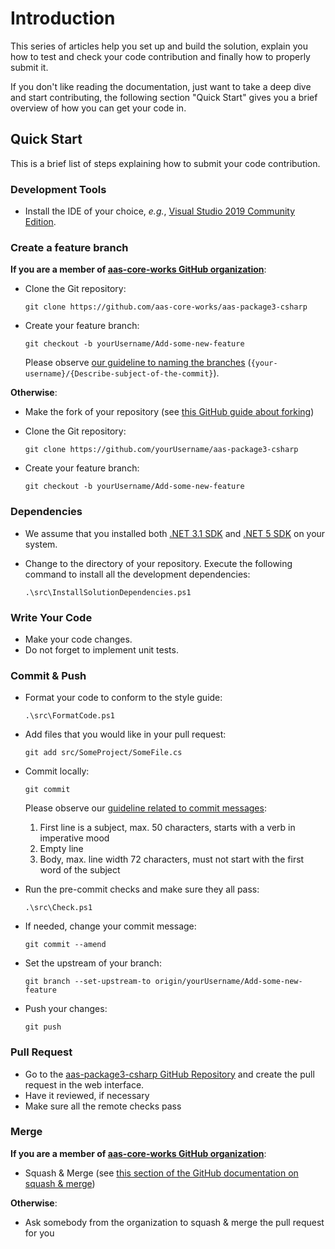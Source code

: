 # Introduction

This series of articles help you set up and build the solution, explain you how to test and check your code contribution and finally how to properly submit it.

If you don't like reading the documentation, just want to take a deep dive and start contributing, the following section "Quick Start" gives you a brief  overview of how you can get your code in.

## Quick Start

This is a brief list of steps explaining how to submit your code contribution.

### Development Tools

* Install the IDE of your choice, *e.g.*, [Visual Studio 2019 Community Edition].

### Create a feature branch

**If you are a member of [aas-core-works GitHub organization]**:
 
* Clone the Git repository:
  ```
  git clone https://github.com/aas-core-works/aas-package3-csharp
  ```
  
* Create your feature branch:

  ```
  git checkout -b yourUsername/Add-some-new-feature
  ``` 
  
  Please observe [our guideline to naming the branches] 
  (`{your-username}/{Describe-subject-of-the-commit}`).

**Otherwise**:

* Make the fork of your repository (see [this GitHub guide about forking])

* Clone the Git repository:
  ```
  git clone https://github.com/yourUsername/aas-package3-csharp
  ```

* Create your feature branch:

  ```
  git checkout -b yourUsername/Add-some-new-feature
  ``` 

### Dependencies

* We assume that you installed both [.NET 3.1 SDK] and [.NET 5 SDK] on your system.

* Change to the directory of your repository. Execute the following command to install all the development dependencies:

  ```
  .\src\InstallSolutionDependencies.ps1
  ```

### Write Your Code

* Make your code changes. 
* Do not forget to implement unit tests.

### Commit & Push

* Format your code to conform to the style guide:

  ```
  .\src\FormatCode.ps1
  ```

* Add files that you would like in your pull request:

  ```
  git add src/SomeProject/SomeFile.cs
  ```

* Commit locally:

  ```
  git commit
  ```

  Please observe our [guideline related to commit messages]:
  1) First line is a subject, max. 50 characters, starts with a verb in imperative mood
  2) Empty line
  3) Body, max. line width 72 characters, must not start with the first word of the subject

* Run the pre-commit checks and make sure they all pass:

  ```
  .\src\Check.ps1
  ```

* If needed, change your commit message:

  ```
  git commit --amend
  ```

* Set the upstream of your branch:

  ```
  git branch --set-upstream-to origin/yourUsername/Add-some-new-feature
  ```

* Push your changes:

  ```
  git push
  ```

### Pull Request
 
* Go to the [aas-package3-csharp GitHub Repository] and
  create the pull request in the web interface.
* Have it reviewed, if necessary
* Make sure all the remote checks pass
  
### Merge

**If you are a member of [aas-core-works GitHub organization]**:
 
* Squash & Merge (see 
  [this section of the GitHub documentation on squash & merge])  

**Otherwise**:

* Ask somebody from the organization to squash & merge the pull request for you 

[Visual Studio 2019 Community Edition]: https://visualstudio.microsoft.com/de/vs/community/
[aas-core-works GitHub organization]: https://github.com/aas-core-works
[our guideline to naming the branches]: https://aas-core-works.github.io/aas-package3-cshapr9-dotnet5/devdoc/getting-started/development-workflow.html#pull-requests
[this GitHub guide about forking]: https://guides.github.com/activities/forking/
[guideline related to commit messages]: https://aas-core-works.github.io/aas-package3-cshapr9-dotnet5/devdoc/getting-started/development-workflow.html#commit-messages
[.NET 3.1 SDK]: https://dotnet.microsoft.com/download/dotnet/3.1
[.NET 5 SDK]: https://dotnet.microsoft.com/download/dotnet/5.0
[aas-package3-csharp GitHub Repository]: https://github.com/aas-core-works/aas-package3-csharp
[this section of the GitHub documentation on squash & merge]: https://docs.github.com/en/github/collaborating-with-issues-and-pull-requests/merging-a-pull-request
